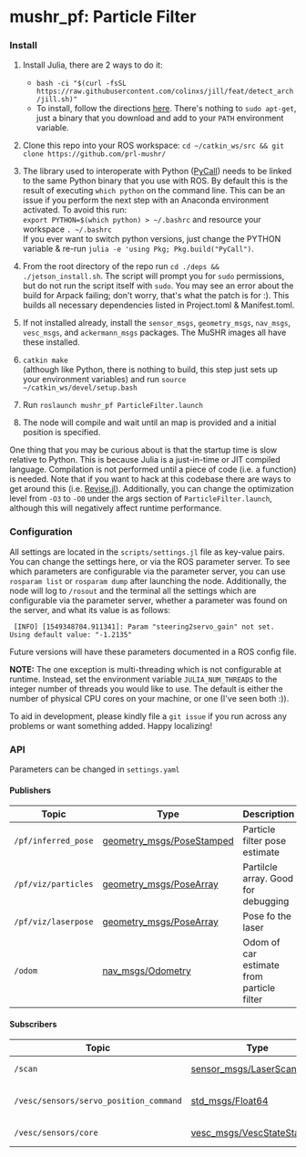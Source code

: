 # mushr_pf: Particle Filter

### Install
1. Install Julia, there are 2 ways to do it:
   - `bash -ci "$(curl -fsSL https://raw.githubusercontent.com/colinxs/jill/feat/detect_arch/jill.sh)"`  
   - To install, follow the directions [here](https://julialang.org/downloads/). There's nothing to `sudo apt-get`, just a binary that you download and add to your `PATH` environment variable.  


2. Clone this repo into your ROS workspace: `cd ~/catkin_ws/src && git clone https://github.com/prl-mushr/`  

3. The library used to interoperate with Python
    ([PyCall](https://github.com/JuliaPy/PyCall.jl)) needs to be linked
    to the same Python binary that you use with ROS. By default this is
    the result of executing `which python` on the command line. This can
    be an issue if you perform the next step with an Anaconda environment
    activated. To avoid this run:  
	`export PYTHON=$(which python) > ~/.bashrc` and resource your workspace `. ~/.bashrc`  
    If you ever want to switch python versions, just change the PYTHON variable & re-run `julia -e 'using Pkg; Pkg.build("PyCall")`.  

4. From the root directory of the repo run
`cd ./deps && ./jetson_install.sh`. The script will prompt you for
`sudo` permissions, but do not run the script itself with `sudo`. You
may see an error about the build for Arpack failing; don't worry, that's what
the patch is for :). This builds all necessary dependencies listed in Project.toml & Manifest.toml.  

5. If not installed already, install the `sensor_msgs`, `geometry_msgs`,
`nav_msgs`, `vesc_msgs`, and `ackermann_msgs` packages. The MuSHR images all have these installed.  

6. `catkin make`   
   (although like Python, there is nothing to build, this step just
   sets up your environment variables) and run `source ~/catkin_ws/devel/setup.bash`  

7. Run `roslaunch mushr_pf ParticleFilter.launch`  
8. The node will compile and wait until an map is provided and a initial position is specified.  

One thing that you may be curious about is that the startup time is
slow relative to Python. This is because Julia is a just-in-time or
JIT compiled language. Compilation is not performed until a piece
of code (i.e. a function) is needed. Note that if you want to hack at
this codebase there are ways to get around this
(i.e. [Revise.jl](https://github.com/timholy/Revise.jl)). Additionally,
you can change the optimization level from `-O3` to `-O0` under the
args section of `ParticleFilter.launch`, although
this will negatively affect runtime performance.

### Configuration
All settings are located in the `scripts/settings.jl` file as key-value
pairs. You can change the settings here, or via the ROS parameter server.
To see which parameters are configurable via the parameter server,
you can use `rosparam list` or `rosparam dump` after launching
the node. Additionally, the node will
log to `/rosout` and the terminal all the settings which are configurable
via the parameter server, whether a parameter was found on the server,
and what its value is as follows:
```
 [INFO] [1549348704.911341]: Param "steering2servo_gain" not set. Using default value: "-1.2135"
```
Future versions will have these parameters documented in a ROS config file.

**NOTE:** The one exception is multi-threading which is not configurable at runtime.
Instead, set the environment variable `JULIA_NUM_THREADS` to the integer
number of threads you would like to use. The default is either the number of
physical CPU cores on your machine, or one (I've seen both :)).

To aid in development, please kindly file a `git issue` if you run across
any problems or want something added. Happy localizing!

### API
Parameters can be changed in `settings.yaml`
#### Publishers
Topic | Type | Description
------|------|------------
`/pf/inferred_pose` | [geometry_msgs/PoseStamped](http://docs.ros.org/api/geometry_msgs/html/msg/PoseStamped.html) | Particle filter pose estimate
`/pf/viz/particles` | [geometry_msgs/PoseArray](http://docs.ros.org/api/geometry_msgs/html/msg/PoseArray.html)| Partilcle array. Good for debugging
`/pf/viz/laserpose` | [geometry_msgs/PoseArray](http://docs.ros.org/api/geometry_msgs/html/msg/PoseArray.html)| Pose fo the laser
`/odom` | [nav_msgs/Odometry](http://docs.ros.org/api/nav_msgs/html/msg/Odometry.html)| Odom of car estimate from particle filter

#### Subscribers
Topic | Type | Description
------|------|------------
`/scan` | [sensor_msgs/LaserScan](http://docs.ros.org/api/sensor_msgs/html/msg/LaserScan.html) | Current laserscan
`/vesc/sensors/servo_position_command` | [std_msgs/Float64](http://docs.ros.org/api/std_msgs/html/msg/Float64.html) | Current steering angle
`/vesc/sensors/core` | [vesc_msgs/VescStateStamped](https://github.com/prl-mushr/vesc/blob/master/vesc_msgs/msg/VescStateStamped.msg)| Current speed
